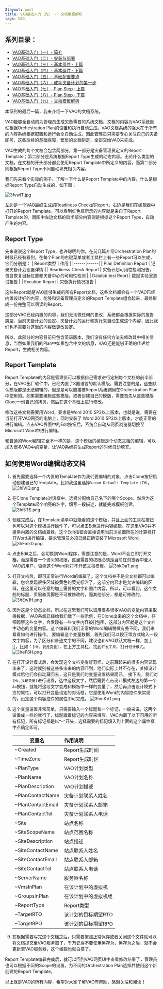 ```yaml
---
2layout: post
title: VAO基础入门（九） -  文档模板解析
tags: VAO
---
```


## 系列目录：

- [VAO基础入门（一）-  简介](https://blog.backupnext.cloud/_posts/2020-02-17-VAO-Guide-01/)
- [VAO基础入门（二）-  安装与部署](https://blog.backupnext.cloud/_posts/2020-02-18-VAO-Guide-02/)
- [VAO基础入门（三）-  基本组件 · 上篇](https://blog.backupnext.cloud/_posts/2020-02-19-VAO-Guide-03/)
- [VAO基础入门（四）-  基本组件 · 下篇](https://blog.backupnext.cloud/_posts/2020-02-20-VAO-Guide-04/)
- [VAO基础入门（五）-  基础配置要点](https://blog.backupnext.cloud/_posts/2020-02-21-VAO-Guide-05/)
- [VAO基础入门（六）-  成功灾备计划的第一步](https://blog.backupnext.cloud/_posts/2020-02-25-VAO-Guide-06/)
- [VAO基础入门（七）-  Plan Step  · 上篇](https://blog.backupnext.cloud/_posts/2020-02-27-VAO-Guide-07/)
- [VAO基础入门（八）-  Plan Step  · 下篇](https://blog.backupnext.cloud/_posts/2020-02-28-VAO-Guide-08/)
- [VAO基础入门（九）-  文档模板解析](https://blog.backupnext.cloud/_posts/2020-03-02-VAO-Guide-09/)



本系列的最后一篇，我来介绍一下VAO的文档系统。

VAO能够全自动的为管理员生成灾备需要的系统文档，文档的内容为VAO系统自动根据Orchestration Plan的设置和执行自动生成。VAO文档系统的强大在于所有的内容系统根据配置和运行会全自动生成，因此管理员只需要专心关注自己的灾备即可，这些后续的基础保障，繁琐的文档制定，全部交给VAO来完成。

VAO生成的每个文档会包含两部分，第一部分是灾备管理员定义的Report Template；第二部分是系统根据Report Type生成的动态内容。无论什么类型的文档，在文档的开头部分都会使用Report Template中所定义的内容，而第二部分则根据Report Type不同自动填充相关内容。

我们先来看个实际的例子，了解一下什么是Report Template中的内容，什么是根据Report Type自动生成的，如下图：

![3fvwlT.jpg](https://s2.ax1x.com/2020/03/03/3fvwlT.jpg)

左边是一个VAO最终生成的Readiness Check的Report，右边是我们在编辑器中打开的Report Template。可以看到红色框所示的内容就是来自于Report Template的，而图中左边文档的后半部分内容则是根据这个Report Type，自动产生的内容。

## Report Type

先来说说这个Report Type，也许聪明的你，在前几篇介绍Orchestration Plan的时候已经有看到，在每个Plan的右键菜单或者工具栏上有一些Report可以生成，它们分别是：
| Report类型 | 作用 |
|------|------|
| Plan Definition Report | 记录灾备计划设置详情 |
| Readiness Check Report | 灾备计划可用性检测报告，包含恢复目标位置和灾备中心的可用性检测 |
| Datalab test Reort | 数据实验室测试报告 |
| Excution Report | 灾备执行情况报告 |

这些Report就是VAO能够生成的所有Report文档，这些文档都会有一个VAO已经内置设计好的内容，能够和灾备管理员定义的Report Template组合起来，最终形成一份完整可以阅读的Report。

这部分VAO已经内置的内容，我们无法做任何的更改，系统都会根据实际的报告类型、当前灾备计划的设定、灾备计划的运行和执行来自动生成这个内容，因此我们也不需要对这里的内容做更改设定。

所以，此部分的内容目前只包含英语版本，我们没有任何方法去修改其中相关信息，当然如果我们的Plan中如果包含中文的信息，VAO还是能够正确的传递给Report，生成相关内容。


## Report Template

Report Template的内容是管理员可以根据自己需求进行定制每个文档的前半部分，在VAO出厂软件中，已经内置了8国语言的默认模版，需要注意的是，这些默认模版都是无法编辑的，但是是可以直接被Report系统调用在Orchestration Plan中使用的。如果需要编辑这些模版，或者创建自己的模版，需要首先从这些模版Clone一份自己的拷贝，然后在这个基础上进行修改。

修改这些文档需要用Word，要求是Word 2010 SP2以上版本，也就是说，需要在当前打开VAO网页的电脑上，同时安装了 Word 2010 SP2以上版本，才能正常的进行编辑。点击VAO界面中的Edit按钮后，系统会自动从网页浏览器切换至Microsoft Word中进行编辑。

和普通的Word编辑完全不一样的是，这个模板的编辑是个动态文档的编辑，可以加入很多VAO中的变量，让VAO系统在生成Report的时候自动填充。

## 如何使用Word编辑动态文档

1. 首先需要选择一个内置的Template作为我们要编辑的对象，点击Clone按钮启动创建自己的Template。比如我这里选择`Veeam Default Template（ZH）`。
   ![3hiViQ.png](https://s2.ax1x.com/2020/03/03/3hiViQ.png)
   
2. 在Clone Template对话框中，选择分配给自己名下的哪个Scope，然后为这个Template起个响亮的名字，填写一段描述，就能完成模板创建。
   ![3hi5TS.png](https://s2.ax1x.com/2020/03/03/3hi5TS.png)

3. 创建完成后，在Template清单中就能看的这个模板，并且上面的工具栏按钮也可以对这个模板进行操作了，可以点击Edit进行内容编辑。在这里VAO并不提供内置的文档编辑器，这个Edit按钮会直接调用当前浏览器所在的计算机打开Word进行编辑，要求管理员必须已经正确安装了Microsoft Word。
   ![3hFmkD.png](https://s2.ax1x.com/2020/03/03/3hFmkD.png)

4. 点击Edit之后，会切换到Word程序，需要注意的是，Word不会立即打开文档，而是需要一个访问的权限，这里需要的权限必须是当前在浏览器中登入VAO的用户，否则这个Word将打不开该文档模板。
   ![3hkOaT.png](https://s2.ax1x.com/2020/03/03/3hkOaT.png)

5. 打开文档后，即可正常进行Word的编辑了。这个文档并不是全文档都可以编辑，您会发现很多区域被黄色的荧光标注了，这部分内容才是允许编辑的区域，在这里可以任意的加上需要的文字和图片内容。所以，可以看到，这个文档的标题、页眉和页脚是不可被修改的，而其他部分，都是可修改的。
   ![3hEw1H.png](https://s2.ax1x.com/2020/03/03/3hEw1H.png)

6. 因为这是个动态文档，所以在这里我们可以调用很多很多VAO的变量内容来取得数据，VAO系统已经给我们做了一些示例，在Clone出来的这个文档中，仔细观察这些文字，会发现有一些文字内容被[]包围，这部分内容就是这个文档中动态的变量内容。这个编辑和我们正常的Word编辑稍微有些不同，我们来看看如何进行操作。
   要编辑这个变量数据，首先我们可以按正常方式输入一段文字内容，为了区分和普通文字的不同，建议也和VAO默认文档一样，加上[]，比如：`[Hi，我是变量]`，在上方工具栏，找到`开发工具`，打开`设计模式`。
   ![3heF6H.png](https://s2.ax1x.com/2020/03/03/3heF6H.png)

7. 在打开设计模式后，会发现这个文档变得好奇怪，之前藏起来的很多内容显现出来了，这时候别被这些多出来的内容吓到，他们实际上并不存在，关掉设计模式后他们会自动藏回去，这只是我们的变量设置结果而已。
   接下去，我们对`[Hi,我是变量]`进行设置，选中这段文字，然后需要点击设计模式左边的第一个`Aa`按钮，就能将这段文字变成和模板中一样的变量了，然后再点击设计模式下方的属性，可以打开变量设定的对话框，它是使用Word的内容控件来实现的，设定这个内容控件的属性即可完成。
   ![3hmKV1.png](https://s2.ax1x.com/2020/03/03/3hmKV1.png)

8. 这个变量设置非常简单，只需要输入一个标题和一个标记，一般来说，这两个设置成一样的就行了，标题跟着标记的内容来填写。VAO内置了以下可用的所有标记，所有标记都是以`“~”`开头，选择需要的标记填入到上面的这个属性框中点确定即可。

   | 变量名            | 作用说明             |
   | ----------------- | :------------------- |
   | ~Created          | Report生成时间       |
   | ~TimeZone         | Report生成时区       |
   | ~PlanType         | VAO计划类型          |
   | ~PlanName         | VAO计划名称          |
   | ~PlanDescription  | VAO计划描述          |
   | ~PlanContactName  | 灾备计划联系人姓名   |
   | ~PlanContactEmail | 灾备计划联系人邮箱   |
   | ~PlanContactTel   | 灾备计划联系人电话   |
   | ~Site             | 站点名称             |
   | ~SiteScopeName    | 站点范围名称         |
   | ~SiteDescription  | 站点描述             |
   | ~SiteContactName  | 站点联系人姓名       |
   | ~SiteContactEmail | 站点联系人邮箱       |
   | ~SiteContactTel   | 站点联系人电话       |
   | ~ServerName       | 服务器名称           |
   | ~VmsInPlan        | 在该计划中的虚拟机   |
   | ~GroupsInPlan     | 在该计划中的虚拟机组 |
   | ~ReportType       | Report类型           |
   | ~TargetRTO        | 该计划的目标期望RTO  |
   | ~TargetRPO        | 该计划的目标期望RPO  |

9. 在根据需要写完这个文档之后，只需要按照正常保存或者关闭这个文件就可以将文档提交至VAO服务器了，千万记得不要使用另存为，另存为之后，就不会更新至VAO服务器，这个编辑也就白搭了。

Report Template编辑完成后，就可以回到VAO网页UI中查看修改结果了，管理员也可以根据不同的Scope的设置，为不同的Orchestration Plan选择并使用这个新创建的Report Template。



以上就是VAO的所有内容，希望对大家了解VAO有帮助，感谢关注和阅读！









